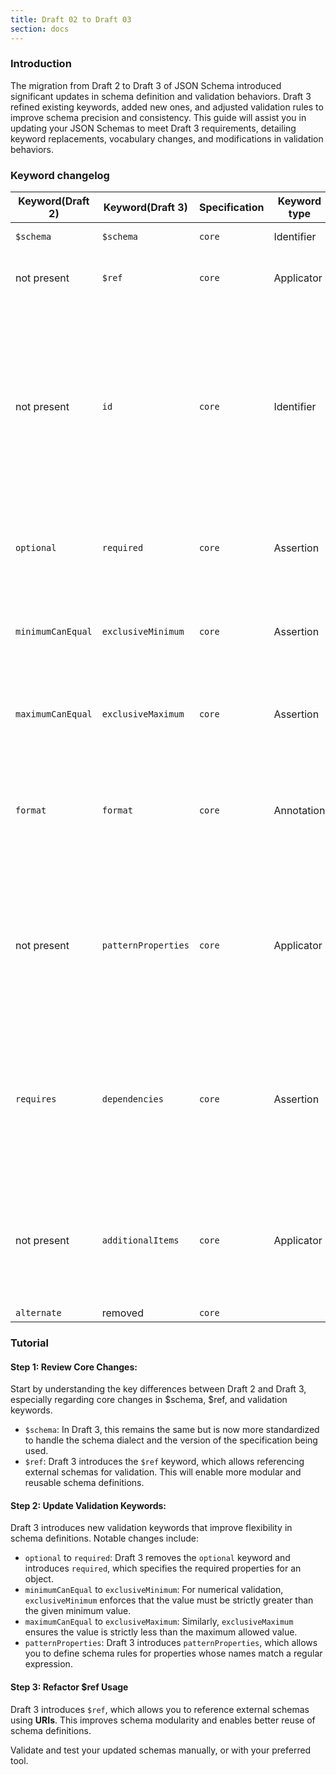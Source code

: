 ```yaml
---
title: Draft 02 to Draft 03
section: docs
---
```


### Introduction

The migration from Draft 2 to Draft 3 of JSON Schema introduced significant updates in schema definition and validation behaviors. Draft 3 refined existing keywords, added new ones, and adjusted validation rules to improve schema precision and consistency. This guide will assist you in updating your JSON Schemas to meet Draft 3 requirements, detailing keyword replacements, vocabulary changes, and modifications in validation behaviors.

### Keyword changelog

| Keyword(Draft 2)  | Keyword(Draft 3)    | Specification | Keyword type | Behavior Details                                                                                                                                                                                    |
| ----------------- | ------------------- | ------------- | ------------ | --------------------------------------------------------------------------------------------------------------------------------------------------------------------------------------------------- |
| `$schema`         | `$schema`           | `core`        | Identifier   | Change in the dialect                                                                                                                                                                               |
| not present       | `$ref`              | `core`        | Applicator   | `$ref` key references an external schema URI for validation.                                                                                     |
| not present       | `id`                | `core`        | Identifier   | This keyword defines the schema's current URI (a "self" link). The URI can be relative or absolute and is resolved against the parent schema's URI. If there is no parent schema, it is resolved against the URI used to retrieve the schema. |
| `optional`        | `required`          | `core`        | Assertion    | This change ensures that properties must have defined values for validation.                                                                                                                        |
| `minimumCanEqual` | `exclusiveMinimum`  | `core`        | Assertion    | Specifies that instance values must be strictly greater than the minimum when `exclusiveMinimum` is `true`.                                                                                         |
| `maximumCanEqual` | `exclusiveMaximum`  | `core`        | Assertion    | This ensures that instance values fall below the maximum when `exclusiveMaximum` is `true`.                                                                                                         |
| `format`          | `format`            | `core`        | Annotation   | This update refined format handling by adding and removing specific types, offering clearer guidance for expected data formats.                                                                     |
| not present       | `patternProperties` | `core`        | Applicator   | Enforces schema validation on properties with names matching specified regex patterns. Each property matching a pattern must conform to the schema defined for that pattern in `patternProperties`. |
| `requires`        | `dependencies`      | `core`        | Assertion    | Defines property dependencies - if an instance includes a property named in this attribute, that property must meet additional validation requirements defined by its dependency value.             |
| not present       | `additionalItems`   | `core`        | Applicator   | Defines rules for extra items in an array - can be set to false to disallow extra items beyond specified tuples, or to a schema that additional items must follow.                                  |
| `alternate`       | removed             | `core`        |              | -                                                                                                                                                                                                   |

### Tutorial

#### Step 1: Review Core Changes:

Start by understanding the key differences between Draft 2 and Draft 3, especially regarding core changes in $schema, $ref, and validation keywords.

- `$schema`: In Draft 3, this remains the same but is now more standardized to handle the schema dialect and the version of the specification being used.
- `$ref`: Draft 3 introduces the `$ref` keyword, which allows referencing external schemas for validation. This will enable more modular and reusable schema definitions.

#### Step 2: Update Validation Keywords:

Draft 3 introduces new validation keywords that improve flexibility in schema definitions. Notable changes include:

- `optional` to `required`: Draft 3 removes the `optional` keyword and introduces `required`, which specifies the required properties for an object.
- `minimumCanEqual` to `exclusiveMinimum`: For numerical validation, `exclusiveMinimum` enforces that the value must be strictly greater than the given minimum value.
- `maximumCanEqual` to `exclusiveMaximum`: Similarly, `exclusiveMaximum` ensures the value is strictly less than the maximum allowed value.
- `patternProperties`: Draft 3 introduces `patternProperties`, which allows you to define schema rules for properties whose names match a regular expression.

#### Step 3: Refactor $ref Usage

Draft 3 introduces `$ref`, which allows you to reference external schemas using **URIs**. This improves schema modularity and enables better reuse of schema definitions.

Validate and test your updated schemas manually, or with your preferred tool.
